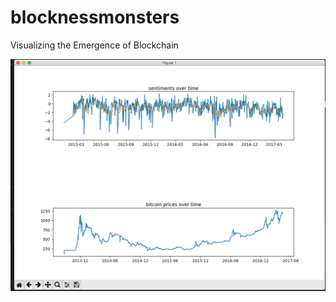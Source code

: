 # blocknessmonsters
Visualizing the Emergence of Blockchain

![alt tag](https://raw.githubusercontent.com/willchristian343/blocknessmonsters/master/images/initialViz.png)
